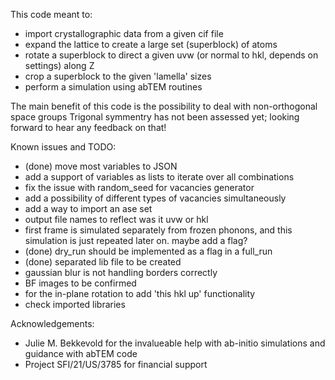 This code meant to:

 - import crystallographic data from a given cif file
 - expand the lattice to create a large set (superblock) of atoms
 - rotate a superblock to direct a given uvw (or normal to hkl, depends on settings) along Z
 - crop a superblock to the given 'lamella' sizes
 - perform a simulation using abTEM routines

The main benefit of this code is the possibility to deal with non-orthogonal space groups
Trigonal symmentry has not been assessed yet; looking forward to hear any feedback on that! 

Known issues and TODO:
 - (done) move most variables to JSON
 - add a support of variables as lists to iterate over all combinations
 - fix the issue with random_seed for vacancies generator
 - add a possibility of different types of vacancies simultaneously
 - add a way to import an ase set
 - output file names to reflect was it uvw or hkl
 - first frame is simulated separately from frozen phonons, and this simulation is just repeated later on.
	maybe add a flag?
 - (done) dry\_run should be implemented as a flag in a full_run
 - (done) separated lib file to be created
 - gaussian blur is not handling borders correctly
 - BF images to be confirmed
 - for the in-plane rotation to add 'this hkl up' functionality
 - check imported libraries

Acknowledgements:
 - Julie M. Bekkevold for the invalueable help with ab-initio simulations and guidance with abTEM code
 - Project SFI/21/US/3785 for financial support
